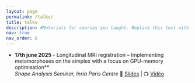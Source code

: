 ```yaml
---
layout: page
permalink: /talks/
title: talks
description: #Materials for courses you taught. Replace this text with your description.
nav: true
nav_order: 6
---
```


- **17th june 2025**  - Longitudinal MRI registration – Implementing metamorphoses on the simplex with a focus on GPU-memory optimisation**  
	*Shape Analysis Seminar, Inria Paris Centre*  🔗 [Slides](https://slides.com/antonfrancois/metamorphosis-presentation-inria) | 📺 [Vidéo](https://www.youtube.com/watch?v=l8ETOPrPc54)